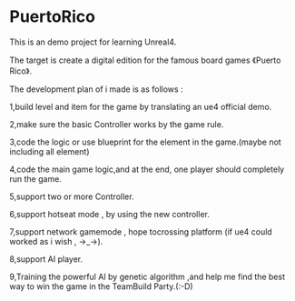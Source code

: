 # PuertoRico

This is an demo project for learning Unreal4.

The target is create a digital edition for the famous board games 《Puerto Rico》.

The development plan of i made is as follows :

  1,build level and item for the game by translating an ue4 official demo.
  
  2,make sure the basic Controller works by the game rule. 
  
  3,code the logic or use blueprint for the element in the game.(maybe not including all element)
  
  4,code the main game logic,and at the end, one player should completely run the game.
  
  5,support two or more Controller.
 
  6,support hotseat mode , by using the new
controller.

  7,support network gamemode , hope tocrossing platform (if ue4 could worked as i wish , →_→).
  
  8,support AI player.
  
  9,Training the powerful AI by genetic algorithm ,and help me find the best way to win the game in the TeamBuild Party.(:-D)

